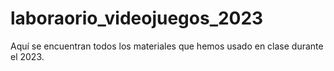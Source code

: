 # laboraorio_videojuegos_2023

Aquí se encuentran todos los materiales que hemos usado en clase durante el 2023.
